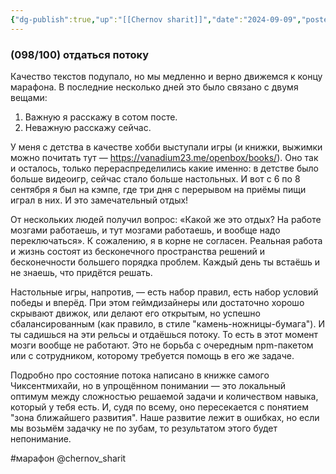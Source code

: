 ```yaml
---
{"dg-publish":true,"up":"[[Chernov sharit]]","date":"2024-09-09","posted":"https://t.me/chernov_sharit/641","modified_at":"2024-09-10T22:35:25+03:00","published_at":"2024-09-09T19:05:00+03:00","dg-path":"/chernov_sharit/2024-09-09 поддаться потоку.md","permalink":"/chernov-sharit/2024-09-09-poddatsya-potoku/","dgPassFrontmatter":true}
---
```



### **(098/100) отдаться потоку**

Качество текстов подупало, но мы медленно и верно движемся к концу марафона. В последние несколько дней это было связано с двумя вещами:

1. Важную я расскажу в сотом посте.
2. Неважную расскажу сейчас.

У меня с детства в качестве хобби выступали игры (и книжки, выжимки можно почитать тут — https://vanadium23.me/openbox/books/). Оно так и осталось, только перераспределились какие именно: в детстве было больше видеоигр, сейчас стало больше настольных. И вот с 6 по 8 сентября я был на кэмпе, где три дня с перерывом на приёмы пищи играл в них. И это замечательный отдых!

От нескольких людей получил вопрос: «Какой же это отдых? На работе мозгами работаешь, и тут мозгами работаешь, и вообще надо переключаться». К сожалению, я в корне не согласен. Реальная работа и жизнь состоят из бесконечного пространства решений и бесконечности большего порядка проблем. Каждый день ты встаёшь и не знаешь, что придётся решать.

Настольные игры, напротив, — есть набор правил, есть набор условий победы и вперёд. При этом геймдизайнеры или достаточно хорошо скрывают движок, или делают его открытым, но успешно сбалансированным (как правило, в стиле "камень-ножницы-бумага"). И ты садишься на эти рельсы и отдаёшься потоку. То есть в этот момент мозги вообще не работают. Это не борьба с очередным npm-пакетом или с сотрудником, которому требуется помощь в его же задаче.

Подробно про состояние потока написано в книжке самого Чиксентмихайи, но в упрощённом понимании — это локальный оптимум между сложностью решаемой задачи и количеством навыка, который у тебя есть. И, судя по всему, оно пересекается с понятием "зона ближайшего развития". Наше развитие лежит в ошибках, но если мы возьмём задачку не по зубам, то результатом этого будет непонимание.

#марафон  @chernov_sharit
